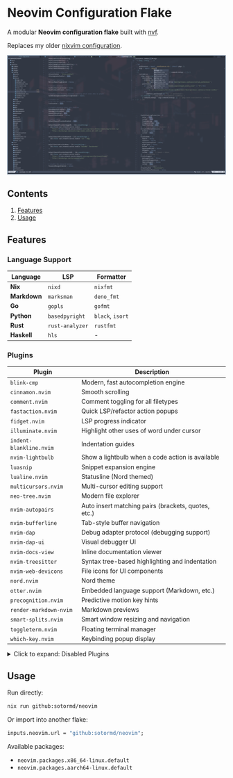 # Neovim Configuration Flake

A modular **Neovim configuration flake** built with
[nvf](https://github.com/notashelf/nvf).

Replaces my older
[nixvim configuration](https://github.com/sotormd/neovim-nixvim).

![Screenshot](./screenshots/neovim.png)

## Contents

1. [Features](#features)
2. [Usage](#usage)

## Features

### Language Support

| Language     | LSP             | Formatter        |
| ------------ | --------------- | ---------------- |
| **Nix**      | `nixd`          | `nixfmt`         |
| **Markdown** | `marksman`      | `deno_fmt`       |
| **Go**       | `gopls`         | `gofmt`          |
| **Python**   | `basedpyright`  | `black`, `isort` |
| **Rust**     | `rust-analyzer` | `rustfmt`        |
| **Haskell**  | `hls`           | -                |

### Plugins

| Plugin                  | Description                                         |
| ----------------------- | --------------------------------------------------- |
| `blink-cmp`             | Modern, fast autocompletion engine                  |
| `cinnamon.nvim`         | Smooth scrolling                                    |
| `comment.nvim`          | Comment toggling for all filetypes                  |
| `fastaction.nvim`       | Quick LSP/refactor action popups                    |
| `fidget.nvim`           | LSP progress indicator                              |
| `illuminate.nvim`       | Highlight other uses of word under cursor           |
| `indent-blankline.nvim` | Indentation guides                                  |
| `nvim-lightbulb`        | Show a lightbulb when a code action is available    |
| `luasnip`               | Snippet expansion engine                            |
| `lualine.nvim`          | Statusline (Nord themed)                            |
| `multicursors.nvim`     | Multi-cursor editing support                        |
| `neo-tree.nvim`         | Modern file explorer                                |
| `nvim-autopairs`        | Auto insert matching pairs (brackets, quotes, etc.) |
| `nvim-bufferline`       | Tab-style buffer navigation                         |
| `nvim-dap`              | Debug adapter protocol (debugging support)          |
| `nvim-dap-ui`           | Visual debugger UI                                  |
| `nvim-docs-view`        | Inline documentation viewer                         |
| `nvim-treesitter`       | Syntax tree-based highlighting and indentation      |
| `nvim-web-devicons`     | File icons for UI components                        |
| `nord.nvim`             | Nord theme                                          |
| `otter.nvim`            | Embedded language support (Markdown, etc.)          |
| `precognition.nvim`     | Predictive motion key hints                         |
| `render-markdown-nvim`  | Markdown previews                                   |
| `smart-splits.nvim`     | Smart window resizing and navigation                |
| `toggleterm.nvim`       | Floating terminal manager                           |
| `which-key.nvim`        | Keybinding popup display                            |

<details>

<summary> Click to expand: Disabled Plugins </summary>

| Plugin                    | Description                                           |
| ------------------------- | ----------------------------------------------------- |
| `breadcrumbs.nvim`        | Code breadcrumbs in statusline                        |
| `ccc.nvim`                | Color picker utility                                  |
| `cellular-automaton.nvim` | Animated visual effects                               |
| `cheatsheet.nvim`         | Visual reference for keymaps                          |
| `colorizer.nvim`          | Inline color previews                                 |
| `diffview.nvim`           | Visual Git diff viewer                                |
| `highlight-undo`          | Highlight changes after undo                          |
| `hop.nvim`                | Motion navigation using hints                         |
| `icon-picker.nvim`        | Icon selection tool                                   |
| `image.nvim`              | Image rendering in buffers                            |
| `img-clip.nvim`           | Paste images from clipboard                           |
| `leetcode.nvim`           | Coding challenge integration                          |
| `lazygit`                 | LazyGit integration                                   |
| `leap.nvim`               | Motion navigation across lines                        |
| `lspkind.nvim`            | Completion item icons                                 |
| `lspsaga.nvim`            | Enhanced LSP UI popups                                |
| `lspSignature.nvim`       | Floating function signature hints                     |
| `modes.nvim`              | Animated mode indicator                               |
| `navbuddy.nvim`           | Floating symbol navigation                            |
| `noice.nvim`              | Modern command/message UI                             |
| `nvim-biscuits`           | Context hints near closing brackets                   |
| `nvim-cmp`                | Traditional completion engine (replaced by blink-cmp) |
| `nvim-cursorline`         | Cursorline plugin (redundant)                         |
| `nvim-scrollbar`          | Minimal scrollbar                                     |
| `smartcolumn.nvim`        | Custom vertical guideline configuration               |
| `surround.nvim`           | Edit surrounding characters easily                    |
| `trouble.nvim`            | Diagnostics list and panel                            |
| `undotree.nvim`           | Undo history visualizer                               |
| `vim-wakatime`            | Coding activity tracker                               |
| `yanky.nvim`              | Yank history management                               |

</details>

## Usage

Run directly:

```bash
nix run github:sotormd/neovim
```

Or import into another flake:

```nix
inputs.neovim.url = "github:sotormd/neovim";
```

Available packages:

- `neovim.packages.x86_64-linux.default`
- `neovim.packages.aarch64-linux.default`
